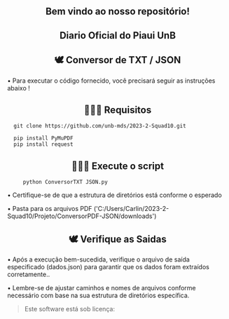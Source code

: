 <div align="center">
  <h2>Bem vindo ao nosso repositório! </h2>
</div> 

<div align="center">
  <h2>Diario Oficial do Piaui UnB </h2>
</div> 

<div align="center">
  <h2>🕊 Conversor de TXT / JSON </h2>
</div> 

• Para executar o código fornecido, você precisará seguir as instruções abaixo !

<div align="center">
  <h2>👩🏾‍💻 Requisitos </h2>
</div> 

      git clone https://github.com/unb-mds/2023-2-Squad10.git   
      
      pip install PyMuPDF
      pip install request

<div align="center">
  <h2>👩🏾‍💻 Execute o script </h2>
</div> 

         python ConversorTXT JSON.py

  • Certifique-se de que a estrutura de diretórios está conforme o esperado
  
  • Pasta para os arquivos PDF ('C:/Users/Carlin/2023-2-Squad10/Projeto/ConversorPDF-JSON/downloads')

<div align="center">
  <h2>🕊 Verifique as Saidas </h2>
</div> 

 • Após a execução bem-sucedida, verifique o arquivo de saída especificado (dados.json) para garantir que os dados foram extraídos corretamente..
 
 • Lembre-se de ajustar caminhos e nomes de arquivos conforme necessário com base na sua estrutura de diretórios específica.
 
    
<blockquote>
   <p>Este software está sob licença:</p>
</blockquote>
